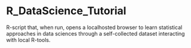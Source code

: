 # R_DataScience_Tutorial
R-script that, when run, opens a localhosted browser to learn statistical approaches in data sciences through a self-collected dataset interacting with local R-tools.
